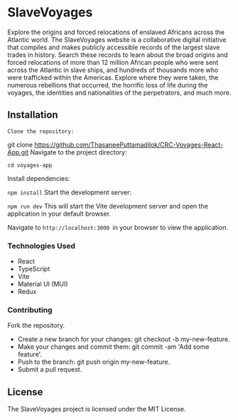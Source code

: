 # SlaveVoyages

Explore the origins and forced relocations of enslaved Africans across the Atlantic world. The SlaveVoyages website is a collaborative digital initiative that compiles and makes publicly accessible records of the largest slave trades in history. Search these records to learn about the broad origins and forced relocations of more than 12 million African people who were sent across the Atlantic in slave ships, and hundreds of thousands more who were trafficked within the Americas. Explore where they were taken, the numerous rebellions that occurred, the horrific loss of life during the voyages, the identities and nationalities of the perpetrators, and much more.

## Installation

`Clone the repository:`

git clone https://github.com/ThasaneePuttamadilok/CRC-Voyages-React-App.git
Navigate to the project directory:

`cd voyages-app`

Install dependencies:

`npm install`
Start the development server:

`npm run dev`
This will start the Vite development server and open the application in your default browser.

Navigate to `http://localhost:3000 `in your browser to view the application.

### Technologies Used

- React
- TypeScript
- Vite
- Material UI (MUI)
- Redux

### Contributing

Fork the repository.

- Create a new branch for your changes: git checkout -b my-new-feature.
- Make your changes and commit them: git commit -am 'Add some feature'.
- Push to the branch: git push origin my-new-feature.
- Submit a pull request.

## License

The SlaveVoyages project is licensed under the MIT License.
